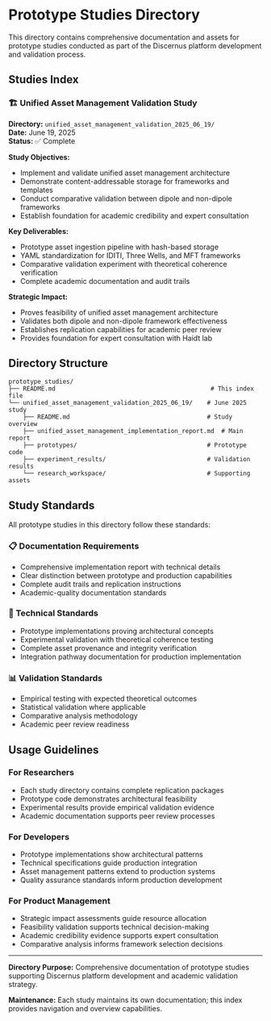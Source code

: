 # Prototype Studies Directory

This directory contains comprehensive documentation and assets for prototype studies conducted as part of the Discernus platform development and validation process.

## Studies Index

### 🏗️ Unified Asset Management Validation Study
**Directory:** `unified_asset_management_validation_2025_06_19/`  
**Date:** June 19, 2025  
**Status:** ✅ Complete

**Study Objectives:**
- Implement and validate unified asset management architecture
- Demonstrate content-addressable storage for frameworks and templates
- Conduct comparative validation between dipole and non-dipole frameworks
- Establish foundation for academic credibility and expert consultation

**Key Deliverables:**
- Prototype asset ingestion pipeline with hash-based storage
- YAML standardization for IDITI, Three Wells, and MFT frameworks
- Comparative validation experiment with theoretical coherence verification
- Complete academic documentation and audit trails

**Strategic Impact:**
- Proves feasibility of unified asset management architecture
- Validates both dipole and non-dipole framework effectiveness
- Establishes replication capabilities for academic peer review
- Provides foundation for expert consultation with Haidt lab

## Directory Structure

```
prototype_studies/
├── README.md                                           # This index file
└── unified_asset_management_validation_2025_06_19/    # June 2025 study
    ├── README.md                                      # Study overview
    ├── unified_asset_management_implementation_report.md  # Main report
    ├── prototypes/                                    # Prototype code
    ├── experiment_results/                            # Validation results
    └── research_workspace/                            # Supporting assets
```

## Study Standards

All prototype studies in this directory follow these standards:

### 📋 Documentation Requirements
- Comprehensive implementation report with technical details
- Clear distinction between prototype and production capabilities
- Complete audit trails and replication instructions
- Academic-quality documentation standards

### 🔬 Technical Standards
- Prototype implementations proving architectural concepts
- Experimental validation with theoretical coherence testing
- Complete asset provenance and integrity verification
- Integration pathway documentation for production implementation

### 📊 Validation Standards
- Empirical testing with expected theoretical outcomes
- Statistical validation where applicable
- Comparative analysis methodology
- Academic peer review readiness

## Usage Guidelines

### For Researchers
- Each study directory contains complete replication packages
- Prototype code demonstrates architectural feasibility
- Experimental results provide empirical validation evidence
- Academic documentation supports peer review processes

### For Developers
- Prototype implementations show architectural patterns
- Technical specifications guide production integration
- Asset management patterns extend to production systems
- Quality assurance standards inform production development

### For Product Management
- Strategic impact assessments guide resource allocation
- Feasibility validation supports technical decision-making
- Academic credibility evidence supports expert consultation
- Comparative analysis informs framework selection decisions

---

**Directory Purpose:** Comprehensive documentation of prototype studies supporting Discernus platform development and academic validation strategy.

**Maintenance:** Each study maintains its own documentation; this index provides navigation and overview capabilities. 